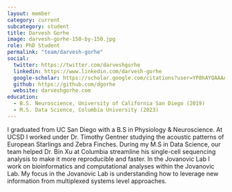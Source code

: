 ```yaml
---
layout: member
category: current
subcategory: student
title: Darvesh Gorhe
image: darvesh-gorhe-150-by-150.jpg
role: PhD Student
permalink: "team/darvesh-gorhe"
social:
  twitter: https://twitter.com/darveshgorhe
  linkedin: https://www.linkedin.com/darvesh-gorhe
  google-scholar: https://scholar.google.com/citations?user=YP8hAYQAAAAJ&hl=en
  github: https://github.com/dgorhe
  website: darveshgorhe.com
education:
  - B.S. Neuroscience, University of California San Diego (2019)
  - M.S. Data Science, Columbia University (2023)
---
```


I graduated from UC San Diego with a B.S in Physiology & Neuroscience. At UCSD I worked under Dr. Timothy Gentner studying the acoustic patterns of European Starlings and Zebra Finches. During my M.S in Data Science, our team helped Dr. Bin Xu at Columbia streamline his single-cell sequencing analysis to make it more reproducible and faster. In the Jovanovic Lab I work on bioinformatics and computational analyses within the Jovanovic Lab. My focus in the Jovanovic Lab is understanding how to leverage new information from multiplexed systems level approaches.

